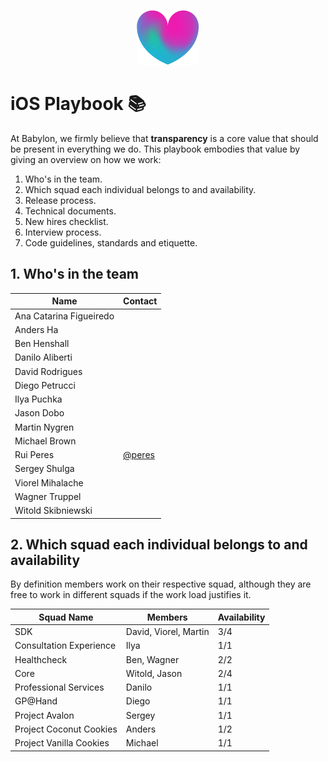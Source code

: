 <p align="center">
<img src="logo.png">
</p>


iOS Playbook 📚
==================================

At Babylon, we firmly believe that **transparency** is a core value that should be present in everything we do. This playbook embodies that value by giving an overview on how we work:

1. Who's in the team.
2. Which squad each individual belongs to and availability.
3. Release process.
4. Technical documents.
5. New hires checklist.
6. Interview process.
7. Code guidelines, standards and etiquette.


## 1. Who's in the team

| Name                    | Contact |  
|-------------------------|---------|
| Ana Catarina Figueiredo |         |
| Anders Ha               |         |
| Ben Henshall            |         |
| Danilo Aliberti         |         |
| David Rodrigues         |         |
| Diego Petrucci          |         |
| Ilya Puchka             |         |
| Jason Dobo              |         |
| Martin Nygren           |         |
| Michael Brown           |         |
| Rui Peres               | [@peres](https://twitter.com/peres)        |
| Sergey Shulga           |         |
| Viorel Mihalache        |         |
| Wagner Truppel          |         |
| Witold Skibniewski      |         |


## 2. Which squad each individual belongs to and availability

By definition members work on their respective squad, although they are free to work in different squads if the work load justifies it.


| Squad Name                    | Members                  | Availability |  
|-------------------------------|--------------------------| ------------ |
| SDK                           | David, Viorel, Martin    |    3/4       |
| Consultation Experience       | Ilya                     |    1/1       |
| Healthcheck                   | Ben, Wagner              |    2/2       |
| Core                          | Witold, Jason            |    2/4       |
| Professional Services         | Danilo                   |    1/1       |
| GP@Hand                       | Diego                    |    1/1       |
| Project Avalon                | Sergey                   |    1/1       |
| Project Coconut Cookies       | Anders                   |    1/2       |
| Project Vanilla Cookies       | Michael                  |    1/1       |
